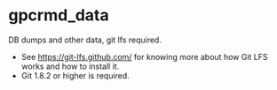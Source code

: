 # gpcrmd_data
DB dumps and other data, git lfs required.

- See https://git-lfs.github.com/ for knowing more about how Git LFS works and how to install it.
- Git 1.8.2 or higher is required.
